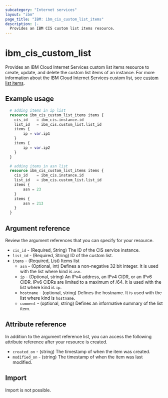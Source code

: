 ```yaml
---
subcategory: "Internet services"
layout: "ibm"
page_title: "IBM: ibm_cis_custom_list_items"
description: |-
  Provides an IBM CIS custom list items resource.
---
```


# ibm_cis_custom_list

Provides an IBM Cloud Internet Services custom list items resource to create, update, and delete the custom list items of an instance. For more information about the IBM Cloud Internet Services custom list, see [custom list items](https://cloud.ibm.com/docs/cis).

## Example usage

```terraform
  # adding items in ip list
  resource ibm_cis_custom_list_items items {
    cis_id    = ibm_cis.instance.id
    list_id   = ibm_cis.custom_list.list_id 
    items {
        ip = var.ip1
    }
    items {
        ip = var.ip2
    }
  }

  # adding items in asn list
  resource ibm_cis_custom_list_items items {
    cis_id    = ibm_cis.instance.id
    list_id   = ibm_cis.custom_list.list_id 
    items {
        asn = 23
    }
    items {
        asn = 213
    }
  }

```

## Argument reference

Review the argument references that you can specify for your resource.

- `cis_id` - (Required, String) The ID of the CIS service instance.
- `list_id` - (Required, String) ID of the custom list.
- `items` - (Required, List) Items list
  - `asn` - (Optional, int) Defines a non-negative 32 bit integer. It is used with the list where kind is `asn`.
  - `ip` - (Optional, string) An IPv4 address, an IPv4 CIDR, or an IPv6 CIDR. IPv6 CIDRs are limited to a maximum of /64. It is used with the list where kind is `ip`.
  - `hostname` - (optional, string) Defines the hostname. It is used with the list where kind is `hostname`.
  - `comment` - (optional, string) Defines an informative summary of the list item.

## Attribute reference

In addition to the argument reference list, you can access the following attribute reference after your resource is created.

- `created_on` - (string) The timestamp of when the item was created.
- `modified_on` - (string) The timestamp of when the item was last modified.

## Import

Import is not possible.
